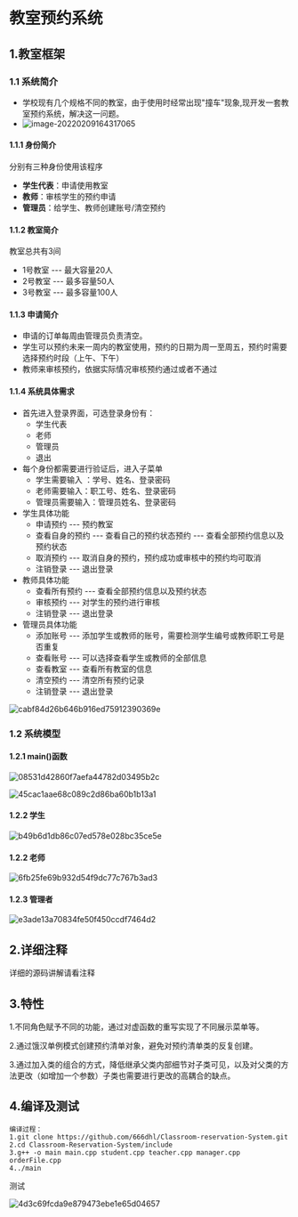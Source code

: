# 教室预约系统

## 1.教室框架

### 1.1 系统简介

* 学校现有几个规格不同的教室，由于使用时经常出现"撞车"现象,现开发一套教室预约系统，解决这一问题。
* ![image-20220209164317065](https://github.com/666dhl/Classroom-reservation-System/blob/main/images/ff794569671915b16d6e86bfbd91e1e.png)

#### 1.1.1 身份简介

分别有三种身份使用该程序

* **学生代表**：申请使用教室
* **教师**：审核学生的预约申请
* **管理员**：给学生、教师创建账号/清空预约

#### 1.1.2 教室简介

教室总共有3间

* 1号教室   --- 最大容量20人
* 2号教室   --- 最多容量50人
* 3号教室   --- 最多容量100人

#### 1.1.3 申请简介

* 申请的订单每周由管理员负责清空。
* 学生可以预约未来一周内的教室使用，预约的日期为周一至周五，预约时需要选择预约时段（上午、下午）
* 教师来审核预约，依据实际情况审核预约通过或者不通过

#### 1.1.4 系统具体需求

* 首先进入登录界面，可选登录身份有：
  * 学生代表
  * 老师
  * 管理员
  * 退出
* 每个身份都需要进行验证后，进入子菜单
  * 学生需要输入 ：学号、姓名、登录密码
  * 老师需要输入：职工号、姓名、登录密码
  * 管理员需要输入：管理员姓名、登录密码
* 学生具体功能
  * 申请预约    ---   预约教室
  * 查看自身的预约    ---  查看自己的预约状态预约   ---   查看全部预约信息以及预约状态
  * 取消预约    ---   取消自身的预约，预约成功或审核中的预约均可取消
  * 注销登录    ---   退出登录
* 教师具体功能
  * 查看所有预约   ---   查看全部预约信息以及预约状态
  * 审核预约    ---   对学生的预约进行审核
  * 注销登录    ---   退出登录
* 管理员具体功能
  * 添加账号    ---   添加学生或教师的账号，需要检测学生编号或教师职工号是否重复
  * 查看账号    ---   可以选择查看学生或教师的全部信息
  * 查看教室    ---   查看所有教室的信息
  * 清空预约    ---   清空所有预约记录
  * 注销登录    ---   退出登录

![cabf84d26b646b916ed75912390369e](https://github.com/666dhl/Classroom-reservation-System/blob/main/images/cabf84d26b646b916ed75912390369e.png)

### 1.2 系统模型

#### 1.2.1 main()函数

![08531d42860f7aefa44782d03495b2c](https://github.com/666dhl/Classroom-reservation-System/blob/main/images/08531d42860f7aefa44782d03495b2c.png)

![45cac1aae68c089c2d86ba60b1b13a1](https://github.com/666dhl/Classroom-reservation-System/blob/main/images/45cac1aae68c089c2d86ba60b1b13a1.png)

#### 1.2.2 学生

![b49b6d1db86c07ed578e028bc35ce5e](https://github.com/666dhl/Classroom-reservation-System/blob/main/images/b49b6d1db86c07ed578e028bc35ce5e.png)

#### 1.2.2 老师

![6fb25fe69b932d54f9dc77c767b3ad3](https://github.com/666dhl/Classroom-reservation-System/blob/main/images/6fb25fe69b932d54f9dc77c767b3ad3.png)

#### 1.2.3 管理者

![e3ade13a70834fe50f450ccdf7464d2](https://github.com/666dhl/Classroom-reservation-System/blob/main/images/e3ade13a70834fe50f450ccdf7464d2.png)

## 2.详细注释

详细的源码讲解请看注释

## 3.特性

1.不同角色赋予不同的功能，通过对虚函数的重写实现了不同展示菜单等。

2.通过饿汉单例模式创建预约清单对象，避免对预约清单类的反复创建。

3.通过加入类的组合的方式，降低继承父类内部细节对子类可见，以及对父类的方法更改（如增加一个参数）子类也需要进行更改的高耦合的缺点。

## 4.编译及测试

```
编译过程：
1.git clone https://github.com/666dhl/Classroom-reservation-System.git
2.cd Classroom-Reservation-System/include
3.g++ -o main main.cpp student.cpp teacher.cpp manager.cpp orderFile.cpp 
4../main
```

测试

![4d3c69fcda9e879473ebe1e65d04657](https://github.com/666dhl/Classroom-reservation-System/blob/main/images/4d3c69fcda9e879473ebe1e65d04657.png)

